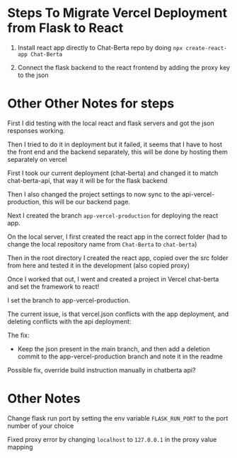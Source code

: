 # Steps To Migrate Vercel Deployment from Flask to React
1. Install react app directly to Chat-Berta repo by doing `npx create-react-app Chat-Berta`

2. Connect the flask backend to the react frontend by adding the proxy key to the json


# Other Other Notes for steps
First I did testing with the local react and flask servers and got the json responses working.

Then I tried to do it in deployment but it failed, it seems that I have to host the front end and the backend separately, this will be done by hosting them separately on vercel

First I took our current deployment (chat-berta) and changed it to match chat-berta-api, that way it will be for the flask backend

Then I also changed the project settings to now sync to the api-vercel-production, this will be our backend page.

Next I created the branch `app-vercel-production` for deploying the react app.

On the local server, I first created the react app in the correct folder (had to change the local repository name from `Chat-Berta` to `chat-berta`)

Then in the root directory I created the react app, copied over the src folder from here and tested it in the development (also copied proxy)

Once I worked that out, I went and created a project in Vercel chat-berta and set the framework to react!

I set the branch to app-vercel-production.

The current issue, is that vercel.json conflicts with the app deployment, and deleting conflicts with the api deployment:

The fix:
- Keep the json present in the main branch, and then add a deletion commit to the app-vercel-production branch and  note it in the readme

Possible fix, override build instruction manually in chatberta api?



# Other Notes
Change flask run port by setting the env variable `FLASK_RUN_PORT` to the port number of your choice

Fixed proxy error by changing `localhost` to `127.0.0.1` in the proxy value mapping